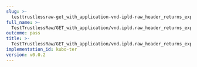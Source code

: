 ```yaml
---
slug: >-
  testtrustlessraw-get_with_application-vnd-ipld-raw_header_returns_expected_response_headers-header_x-content-type-options
full_name: >-
  TestTrustlessRaw/GET_with_application/vnd.ipld.raw_header_returns_expected_response_headers/Header_X-Content-Type-Options
outcome: pass
title: >-
  TestTrustlessRaw/GET_with_application/vnd.ipld.raw_header_returns_expected_response_headers/Header_X-Content-Type-Options
implementation_id: kubo-ter
version: v0.0.2
---
```


